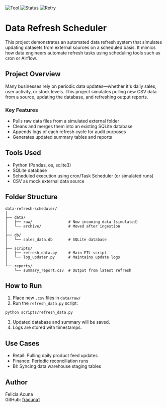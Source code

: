 ![Tool](https://img.shields.io/badge/Airflow-ETL-blue)
![Status](https://img.shields.io/badge/Scheduled%20Jobs-Working-brightgreen)
![Retry](https://img.shields.io/badge/Failure%20Handling-Retry%20Enabled-yellow)

# Data Refresh Scheduler

This project demonstrates an automated data refresh system that simulates updating datasets from external sources on a scheduled basis. It mimics how data engineers automate refresh tasks using scheduling tools such as cron or Airflow.

## Project Overview

Many businesses rely on periodic data updates—whether it's daily sales, user activity, or stock levels. This project simulates pulling new CSV data from a source, updating the database, and refreshing output reports.

### Key Features

- Pulls raw data files from a simulated external folder
- Cleans and merges them into an existing SQLite database
- Appends logs of each refresh cycle for audit purposes
- Generates updated summary tables and reports

## Tools Used

- Python (Pandas, os, sqlite3)
- SQLite database
- Scheduled execution using cron/Task Scheduler (or simulated runs)
- CSV as mock external data source

## Folder Structure

```
data-refresh-scheduler/
│
├── data/
│   ├── raw/                # New incoming data (simulated)
│   └── archive/            # Moved after ingestion
│
├── db/
│   └── sales_data.db       # SQLite database
│
├── scripts/
│   ├── refresh_data.py     # Main ETL script
│   └── log_updater.py      # Maintains update logs
│
└── reports/
    └── summary_report.csv  # Output from latest refresh
```

## How to Run

1. Place new `.csv` files in `data/raw/`
2. Run the `refresh_data.py` script:
```bash
python scripts/refresh_data.py
```
3. Updated database and summary will be saved.
4. Logs are stored with timestamps.

## Use Cases

- Retail: Pulling daily product feed updates
- Finance: Periodic reconciliation runs
- BI: Syncing data warehouse staging tables

## Author

Felicia Acuna  
GitHub: [fracuna1](https://github.com/fracuna1)
